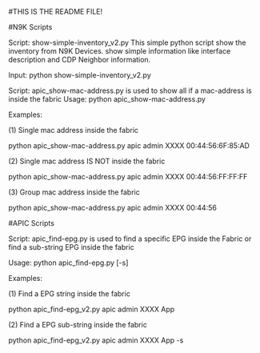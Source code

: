 #THIS IS THE README FILE!

#N9K Scripts

Script: show-simple-inventory_v2.py
This simple python script show the inventory from N9K Devices.
show simple information like interface description and CDP Neighbor information.

Input: python show-simple-inventory_v2.py <IP> <username> <password>

Script: apic_show-mac-address.py is used to show all if a mac-address is inside the fabric
Usage: python apic_show-mac-address.py <hostname> <username> <password> <mac-address>

Examples:

(1) Single mac address inside the fabric

python apic_show-mac-address.py apic admin XXXX 00:44:56:6F:85:AD

(2) Single mac address IS NOT inside the fabric

python apic_show-mac-address.py apic admin XXXX 00:44:56:FF:FF:FF

(3) Group mac address inside the fabric

python apic_show-mac-address.py apic admin XXXX 00:44:56


#APIC Scripts

Script: apic_find-epg.py is used to find a specific EPG inside the Fabric
or find a sub-string EPG inside the fabric

Usage: python apic_find-epg.py <hostname> <username> <password> <epg> [-s]

Examples:

(1) Find a EPG string inside the fabric

python apic_find-epg_v2.py apic admin XXXX App

(2) Find a EPG sub-string inside the fabric

python apic_find-epg_v2.py apic admin XXXX App -s
